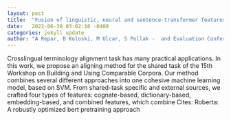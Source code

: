 ```yaml
---
layout: post
title:  "Fusion of linguistic, neural and sentence-transformer features for improved term alignment"
date:   2022-06-30 03:02:10 -0400
categories: jekyll update
author: "A Repar, B Koloski, M Ulcar, S Pollak -  and Evaluation Conference 25 June 2022, 2022"
---
```

Crosslingual terminology alignment task has many practical applications. In this work, we propose an aligning method for the shared task of the 15th Workshop on Building and Using Comparable Corpora. Our method combines several different approaches into one cohesive machine learning model, based on SVM. From shared-task specific and external sources, we crafted four types of features: cognate-based, dictionary-based, embedding-based, and combined features, which combine  Cites: Roberta: A robustly optimized bert pretraining approach